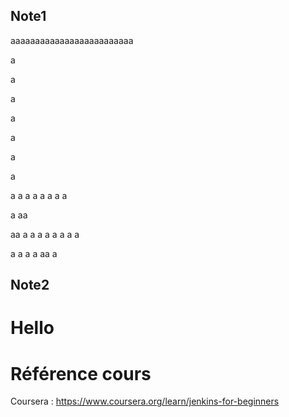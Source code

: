 ## Note1
aaaaaaaaaaaaaaaaaaaaaaaaa 


a

a

a

a

a

a

a

a
a
a
a
a
a
a
a

a
aa

aa
a
a
a
a
a
a
a
a

a
a
a
a
aa
a

## Note2


# Hello

# Référence cours
Coursera : https://www.coursera.org/learn/jenkins-for-beginners

